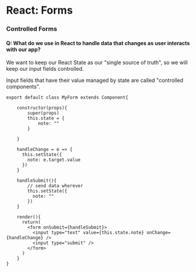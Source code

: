 # React: Forms

### Controlled Forms

#### Q: What do we use in React to handle data that changes as user interacts with our app?

We want to keep our React State as our "single source of truth", so we will keep our input fields controlled.

Input fields that have their value managed by state are called "controlled components".

```
export default class MyForm extends Component{

    constructor(props){
        super(props)
        this.state = {
            note: ""
        }

    }

    handleChange = e => {
      this.setState({
        note: e.target.value
      })
    }

    handleSubmit(){
        // send data wherever
        this.setState({
          note: ""
        })
    }

    render(){
      return(
        <form onSubmit={handleSubmit}>
          <input type="text" value={this.state.note} onChange={handleChange} />
          <input type="submit" />
        </form>
      )
    }
}
```